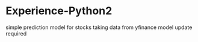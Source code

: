 # Experience-Python2

simple prediction model for stocks taking data from yfinance
model update required
